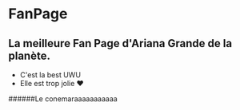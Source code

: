 # FanPage
## La meilleure Fan Page d'**Ariana Grande** de la planète.
* C'est la best UWU
* Elle est trop jolie ❤️



######Le conemaraaaaaaaaaaa

